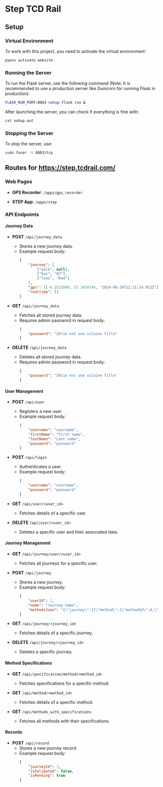 # Step TCD Rail

## Setup

### Virtual Environment

To work with this project, you need to activate the virtual environment:

```sh
pyenv activate website
```

### Running the Server

To run the Flask server, use the following command (Note: It is recommended to use a production server like Gunicorn for running Flask in production):

```sh
FLASK_RUN_PORT=8003 nohup flask run &
```

After launching the server, you can check if everything is fine with:

```sh
cat nohup.out
```

### Stopping the Server

To stop the server, use:

```sh
sudo fuser -k 8003/tcp
```

## Routes for https://step.tcdrail.com/

### Web Pages

- **GPS Recorder**: `/apps/gps_recorder`

- **STEP App**:  `/apps/step`

### API Endpoints

#### Journey Data

- **POST** `/api/journey_data`
    - Stores a new journey data.
    - Example request body:
      ```json
      {
          "journey": [
              ["walk", null],
              ["bus", "83"],
              ["luas", "Red"]
          ],
          "gps": [[-6.2522889, 53.3424784, "2024-06-28T12:21:14.912Z"]],
          "realtime": []
      }
      ```

- **GET** `/api/journey_data`
    - Fetches all stored journey data.
    - Requires admin password in request body:
      ```json
      {
          "password": "Zélie est une vilaine fille"
      }
      ```

- **DELETE** `/api/journey_data`
    - Deletes all stored journey data.
    - Requires admin password in request body:
      ```json
      {
          "password": "Zélie est une vilaine fille"
      }
      ```

#### User Management

- **POST** `/api/user`
    - Registers a new user.
    - Example request body:
      ```json
      {
          "username": "username",
          "firstName": "First name",
          "lastName": "Last name",
          "password": "password"
      }
      ```

- **POST** `/api/login`
    - Authenticates a user.
    - Example request body:
      ```json
      {
          "username": "username",
          "password": "password"
      }
      ```

- **GET** `/api/user/<user_id>`
    - Fetches details of a specific user.

- **DELETE** `/api/user/<user_id>`
    - Deletes a specific user and their associated data.

#### Journey Management

- **GET** `/api/journey/user/<user_id>`
    - Fetches all journeys for a specific user.

- **POST** `/api/journey`
    - Stores a new journey.
    - Example request body:
      ```json
      {
          "userId": 1,
          "name": "Journey name",
          "methodsJson": "{\"journey\":[{\"method\":{\"methodId\":4,\"name\":\"Bike\"},\"methodSpecifications\":[]},{\"method\":{\"methodId\":2,\"name\":\"Bus\"},\"methodSpecifications\":[{\"specificationId\":8,\"methodId\":2,\"name\":\"120\"}]}]}"
      }
      ```

- **GET** `/api/journey/<journey_id>`
    - Fetches details of a specific journey.

- **DELETE** `/api/journey/<journey_id>`
    - Deletes a specific journey.

#### Method Specifications

- **GET** `/api/specification/method/<method_id>`
    - Fetches specifications for a specific method.

- **GET** `/api/method/<method_id>`
    - Fetches details of a specific method.

- **GET** `/api/methods_with_specifications`
    - Fetches all methods with their specifications.

#### Records

- **POST** `/api/record`
    - Stores a new journey record.
    - Example request body:
      ```json
      {
          "journeyId": 1,
          "isValidated": false,
          "isPending": true
      }
      ```